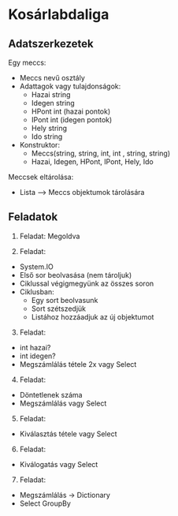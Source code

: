 ﻿# Kosárlabdaliga

## Adatszerkezetek

Egy meccs:
  - Meccs nevű osztály
  - Adattagok vagy tulajdonságok:
    - Hazai string
    - Idegen string
    - HPont int (hazai pontok)
    - IPont int (idegen pontok)
    - Hely string
    - Ido string
  - Konstruktor:
    - Meccs(string, string, int, int , string, string)
    - Hazai, Idegen, HPont, IPont, Hely, Ido

Meccsek eltárolása:
  - Lista --> Meccs objektumok tárolására

## Feladatok

1. Feladat: Megoldva

2. Feladat: 
  - System.IO
  - Első sor beolvasása (nem tároljuk)
  - Ciklussal végigmegyünk az összes soron
  - Ciklusban:
    - Egy sort beolvasunk
    - Sort szétszedjük
    - Listához hozzáadjuk az új objektumot

3. Feladat: 
  - int hazai? 
  - int idegen?
  - Megszámlálás tétele 2x vagy Select

4. Feladat: 
  - Döntetlenek száma
  - Megszámlálás vagy Select

5. Feladat: 
  - Kiválasztás tétele vagy Select

6. Feladat: 
  - Kiválogatás vagy Select

7. Feladat: 
  - Megszámlálás -> Dictionary
  - Select GroupBy